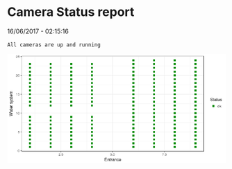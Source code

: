 Camera Status report
================
16/06/2017 - 02:15:16

    All cameras are up and running

![](camreport_files/figure-markdown_github/unnamed-chunk-2-1.png)
